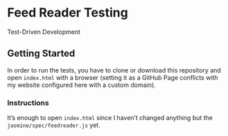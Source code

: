 # Feed Reader Testing

Test-Driven Development

## Getting Started

In order to run the tests, you have to clone or download this repository and open `index.html` with a browser (setting it as a GitHub Page conflicts with my website configured here with a custom domain).

### Instructions

It’s enough to open `index.html` since I haven’t changed anything but the `jasmine/spec/feedreader.js` yet.
